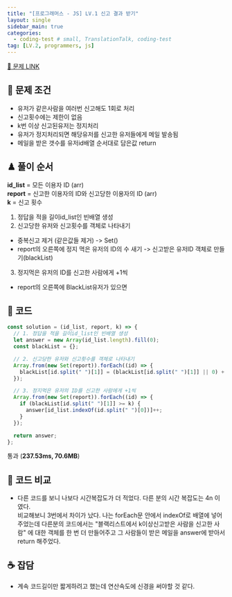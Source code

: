 ```yaml
---
title: "[프로그래머스 - JS] LV.1 신고 결과 받기"
layout: single
sidebar_main: true
categories:
  - coding-test # small, TranslationTalk, coding-test
tag: [LV.2, programmers, js]
---
```


[🔗 문제 LINK](https://programmers.co.kr/learn/courses/30/lessons/92334)

## 🧩 문제 조건

- 유저가 같은사람을 여러번 신고해도 1회로 처리
- 신고횟수에는 제한이 없음
- k번 이상 신고된유저는 정지처리
- 유저가 정지처리되면 해당유저를 신고한 유저들에게 메일 발송됨
- 메일을 받은 갯수를 유저id배열 순서대로 담은값 return

## ♟ 풀이 순서

**id_list** = 모든 이용자 ID (arr) <br />
**report** = 신고한 이용자의 ID와 신고당한 이용자의 ID (arr) <br />
**k** = 신고 횟수

1. 정답을 적을 길이id_list인 빈배열 생성
2. 신고당한 유저와 신고횟수를 객체로 나타내기

- 중복신고 제거 (같은값들 제거) -> Set()
- report의 오른쪽에 정지 먹은 유저의 ID의 수 새기 -> 신고받은 유저ID 객체로 만들기(blackList)

3. 정지먹은 유저의 ID를 신고한 사람에게 +1씩

- report의 오른쪽에 BlackList유저가 있으면

## 👾 코드

```js
const solution = (id_list, report, k) => {
  // 1. 정답을 적을 길이id_list인 빈배열 생성
  let answer = new Array(id_list.length).fill(0);
  const blackList = {};

  // 2. 신고당한 유저와 신고횟수를 객체로 나타내기
  Array.from(new Set(report)).forEach((id) => {
    blackList[id.split(" ")[1]] = (blackList[id.split(" ")[1]] || 0) + 1;
  });

  // 3. 정지먹은 유저의 ID를 신고한 사람에게 +1씩
  Array.from(new Set(report)).forEach((id) => {
    if (blackList[id.split(" ")[1]] >= k) {
      answer[id_list.indexOf(id.split(" ")[0])]++;
    }
  });

  return answer;
};
```

통과 (**237.53ms, 70.6MB**)

## 👀 코드 비교

- 다른 코드를 보니 나보다 시간복잡도가 더 적었다. 다른 분의 시간 복잡도는 4n 이였다. <br />
  비교해보니 3번에서 차이가 났다. 나는 forEach문 안에서 indexOf로 배열에 넣어주었는데 다른분의 코드에서는 "블랙리스트에서 k이상신고받은 사람을 신고한 사람" 에 대한 객체를 한 번 더 만들어주고 그 사람들이 받은 메일을 answer에 받아서 return 해주었다. <br />

## ☕ 잡담

- 계속 코드길이만 짧게하려고 했는데 연산속도에 신경을 써야할 것 같다.

<br /><br /><br /><br />
